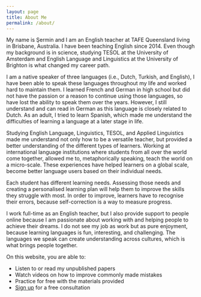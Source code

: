 ```yaml
---
layout: page
title: About Me
permalink: /about/
---
```


My name is Şermin and I am an English teacher at TAFE Queensland living in Brisbane, Australia. I have been teaching English since 2014. Even though my background is in science, studying TESOL at the University of Amsterdam and English Language and Linguistics at the University of Brighton is what changed my career path.

I am a native speaker of three languages (i.e., Dutch, Turkish, and English), I have been able to speak these languages throughout my life and worked hard to maintain them. I learned French and German in high school but did not have the passion or a reason to continue using those languages, so have lost the ability to speak them over the years. However, I still understand and can read in German as this language is closely related to Dutch. As an adult, I tried to learn Spanish, which made me understand the difficulties of learning a language at a later stage in life. 

Studying English Language, Linguistics, TESOL, and Applied Linguistics made me understand not only how to be a versatile teacher, but provided a better understanding of the different types of learners. 
Working at international language institutions where students from all over the world come together, allowed me to, metaphorically speaking, teach the world on a micro-scale. These experiences have helped learners on a global scale, become better language users based on their individual needs.

Each student has different learning needs. Assessing those needs and creating a personalised learning plan will help them to improve the skills they struggle with most. In order to improve, learners have to recognise their errors, because self-correction is a way to measure progress.

I work full-time as an English teacher, but I also provide support to people online because I am passionate about working with and helping people to achieve their dreams.  I do not see my job as work but as pure enjoyment, because learning languages is fun, interesting, and challenging. The languages we speak can create understanding across cultures, which is what brings people together.




On this website, you are able to:


- Listen to or read my unpublished papers
- Watch videos on how to improve commonly made mistakes
- Practice for free with the materials provided
- [Sign up](/contact) for a free consultation







